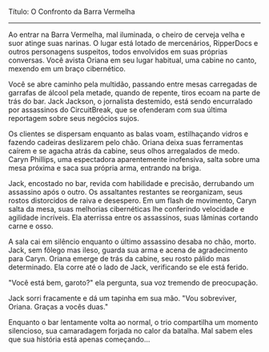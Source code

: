 Título: O Confronto da Barra Vermelha

---

Ao entrar na Barra Vermelha, mal iluminada, o cheiro de cerveja velha e suor atinge suas narinas. O lugar está lotado de mercenários, RipperDocs e outros personagens suspeitos, todos envolvidos em suas próprias conversas. Você avista Oriana em seu lugar habitual, uma cabine no canto, mexendo em um braço cibernético.

Você se abre caminho pela multidão, passando entre mesas carregadas de garrafas de álcool pela metade, quando de repente, tiros ecoam na parte de trás do bar. Jack Jackson, o jornalista destemido, está sendo encurralado por assassinos do CircuitBreak, que se ofenderam com sua última reportagem sobre seus negócios sujos.

Os clientes se dispersam enquanto as balas voam, estilhaçando vidros e fazendo cadeiras deslizarem pelo chão. Oriana deixa suas ferramentas caírem e se agacha atrás da cabine, seus olhos arregalados de medo. Caryn Phillips, uma espectadora aparentemente inofensiva, salta sobre uma mesa próxima e saca sua própria arma, entrando na briga.

Jack, encostado no bar, revida com habilidade e precisão, derrubando um assassino após o outro. Os assaltantes restantes se reorganizam, seus rostos distorcidos de raiva e desespero. Em um flash de movimento, Caryn salta da mesa, suas melhorias cibernéticas lhe conferindo velocidade e agilidade incríveis. Ela aterrissa entre os assassinos, suas lâminas cortando carne e osso.

A sala cai em silêncio enquanto o último assassino desaba no chão, morto. Jack, sem fôlego mas ileso, guarda sua arma e acena de agradecimento para Caryn. Oriana emerge de trás da cabine, seu rosto pálido mas determinado. Ela corre até o lado de Jack, verificando se ele está ferido.

"Você está bem, garoto?" ela pergunta, sua voz tremendo de preocupação.

Jack sorri fracamente e dá um tapinha em sua mão. "Vou sobreviver, Oriana. Graças a vocês duas."

Enquanto o bar lentamente volta ao normal, o trio compartilha um momento silencioso, sua camaradagem forjada no calor da batalha. Mal sabem eles que sua história está apenas começando...
